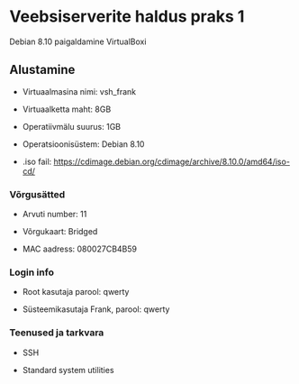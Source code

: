 # Veebsiserverite haldus praks 1
Debian 8.10 paigaldamine VirtualBoxi

## Alustamine
- Virtuaalmasina nimi: vsh_frank

- Virtuaalketta maht: 8GB

- Operatiivmälu suurus: 1GB

- Operatsioonisüstem: Debian 8.10

- .iso fail: https://cdimage.debian.org/cdimage/archive/8.10.0/amd64/iso-cd/

### Võrgusätted
- Arvuti number: 11

- Võrgukaart: Bridged

- MAC aadress: 080027CB4B59

### Login info
- Root kasutaja parool: qwerty

- Süsteemikasutaja Frank, parool: qwerty

### Teenused ja tarkvara
- SSH

- Standard system utilities
